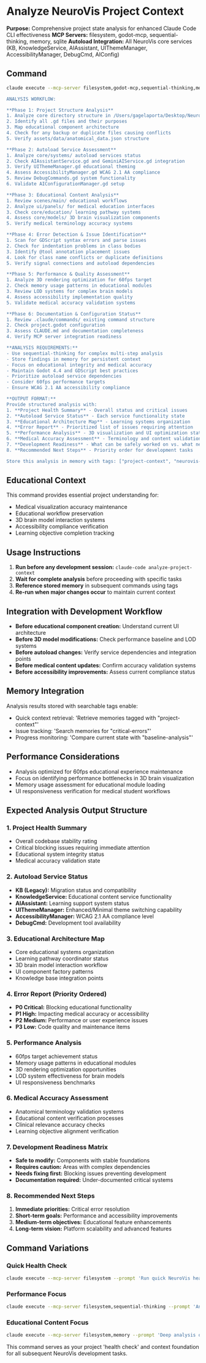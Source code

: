 # Analyze NeuroVis Project Context

**Purpose:** Comprehensive project state analysis for enhanced Claude Code CLI effectiveness
**MCP Servers:** filesystem, godot-mcp, sequential-thinking, memory, sqlite
**Autoload Integration:** All NeuroVis core services (KB, KnowledgeService, AIAssistant, UIThemeManager, AccessibilityManager, DebugCmd, AIConfig)

## Command

```bash
claude execute --mcp-server filesystem,godot-mcp,sequential-thinking,memory --prompt 'You are an expert NeuroVis educational medical visualization project analyst with deep Godot 4.4 and GDScript expertise. Perform comprehensive project state analysis for optimal development context.

ANALYSIS WORKFLOW:

**Phase 1: Project Structure Analysis**
1. Analyze core directory structure in /Users/gagelaporta/Desktop/Neuro/NeuroVis-Repo/
2. Identify all .gd files and their purposes
3. Map educational component architecture
4. Check for any backup or duplicate files causing conflicts
5. Verify assets/data/anatomical_data.json structure

**Phase 2: Autoload Service Assessment**
1. Analyze core/systems/ autoload services status
2. Check AIAssistantService.gd and GeminiAIService.gd integration
3. Verify UIThemeManager.gd educational theming
4. Assess AccessibilityManager.gd WCAG 2.1 AA compliance
5. Review DebugCommands.gd system functionality
6. Validate AIConfigurationManager.gd setup

**Phase 3: Educational Content Analysis**
1. Review scenes/main/ educational workflows
2. Analyze ui/panels/ for medical education interfaces
3. Check core/education/ learning pathway systems
4. Assess core/models/ 3D brain visualization components
5. Verify medical terminology accuracy systems

**Phase 4: Error Detection & Issue Identification**
1. Scan for GDScript syntax errors and parse issues
2. Check for indentation problems in class bodies
3. Identify @tool annotation placement issues
4. Look for class name conflicts or duplicate definitions
5. Verify signal connections and autoload dependencies

**Phase 5: Performance & Quality Assessment**
1. Analyze 3D rendering optimization for 60fps target
2. Check memory usage patterns in educational modules
3. Review LOD systems for complex brain models
4. Assess accessibility implementation quality
5. Validate medical accuracy validation systems

**Phase 6: Documentation & Configuration Status**
1. Review .claude/commands/ existing command structure
2. Check project.godot configuration
3. Assess CLAUDE.md and documentation completeness
4. Verify MCP server integration readiness

**ANALYSIS REQUIREMENTS:**
- Use sequential-thinking for complex multi-step analysis
- Store findings in memory for persistent context
- Focus on educational integrity and medical accuracy
- Maintain Godot 4.4 and GDScript best practices
- Prioritize autoload service dependencies
- Consider 60fps performance targets
- Ensure WCAG 2.1 AA accessibility compliance

**OUTPUT FORMAT:**
Provide structured analysis with:
1. **Project Health Summary** - Overall status and critical issues
2. **Autoload Service Status** - Each service functionality state
3. **Educational Architecture Map** - Learning systems organization
4. **Error Report** - Prioritized list of issues requiring attention
5. **Performance Analysis** - 3D visualization and UI optimization status
6. **Medical Accuracy Assessment** - Terminology and content validation
7. **Development Readiness** - What can be safely worked on vs. what needs fixing first
8. **Recommended Next Steps** - Priority order for development tasks

Store this analysis in memory with tags: ["project-context", "neurovis-state", "development-readiness"] for future command reference.'
```

## Educational Context

This command provides essential project understanding for:
- Medical visualization accuracy maintenance
- Educational workflow preservation
- 3D brain model interaction systems
- Accessibility compliance verification
- Learning objective completion tracking

## Usage Instructions

1. **Run before any development session:**
   `claude-code analyze-project-context`
2. **Wait for complete analysis** before proceeding with specific tasks
3. **Reference stored memory** in subsequent commands using tags
4. **Re-run when major changes occur** to maintain current context

## Integration with Development Workflow

- **Before educational component creation:** Understand current UI architecture
- **Before 3D model modifications:** Check performance baseline and LOD systems
- **Before autoload changes:** Verify service dependencies and integration points
- **Before medical content updates:** Confirm accuracy validation systems
- **Before accessibility improvements:** Assess current compliance status

## Memory Integration

Analysis results stored with searchable tags enable:
- Quick context retrieval: 'Retrieve memories tagged with "project-context"'
- Issue tracking: 'Search memories for "critical-errors"'
- Progress monitoring: 'Compare current state with "baseline-analysis"'

## Performance Considerations

- Analysis optimized for 60fps educational experience maintenance
- Focus on identifying performance bottlenecks in 3D brain visualization
- Memory usage assessment for educational module loading
- UI responsiveness verification for medical student workflows

## Expected Analysis Output Structure

### 1. Project Health Summary
- Overall codebase stability rating
- Critical blocking issues requiring immediate attention
- Educational system integrity status
- Medical accuracy validation state

### 2. Autoload Service Status
- **KB (Legacy):** Migration status and compatibility
- **KnowledgeService:** Educational content service functionality
- **AIAssistant:** Learning support system status
- **UIThemeManager:** Enhanced/Minimal theme switching capability
- **AccessibilityManager:** WCAG 2.1 AA compliance level
- **DebugCmd:** Development tool availability

### 3. Educational Architecture Map
- Core educational systems organization
- Learning pathway coordinator status
- 3D brain model interaction workflow
- UI component factory patterns
- Knowledge base integration points

### 4. Error Report (Priority Ordered)
- **P0 Critical:** Blocking educational functionality
- **P1 High:** Impacting medical accuracy or accessibility
- **P2 Medium:** Performance or user experience issues
- **P3 Low:** Code quality and maintenance items

### 5. Performance Analysis
- 60fps target achievement status
- Memory usage patterns in educational modules
- 3D rendering optimization opportunities
- LOD system effectiveness for brain models
- UI responsiveness benchmarks

### 6. Medical Accuracy Assessment
- Anatomical terminology validation systems
- Educational content verification processes
- Clinical relevance accuracy checks
- Learning objective alignment verification

### 7. Development Readiness Matrix
- **Safe to modify:** Components with stable foundations
- **Requires caution:** Areas with complex dependencies
- **Needs fixing first:** Blocking issues preventing development
- **Documentation required:** Under-documented critical systems

### 8. Recommended Next Steps
1. **Immediate priorities:** Critical error resolution
2. **Short-term goals:** Performance and accessibility improvements
3. **Medium-term objectives:** Educational feature enhancements
4. **Long-term vision:** Platform scalability and advanced features

## Command Variations

### Quick Health Check
```bash
claude execute --mcp-server filesystem --prompt 'Run quick NeuroVis health check focusing on critical errors and autoload service status only.'
```

### Performance Focus
```bash
claude execute --mcp-server filesystem,sequential-thinking --prompt 'Analyze NeuroVis project focusing specifically on 3D rendering performance and educational module efficiency.'
```

### Educational Content Focus
```bash
claude execute --mcp-server filesystem,memory --prompt 'Deep analysis of NeuroVis educational content systems, learning pathways, and medical accuracy validation.'
```

This command serves as your project 'health check' and context foundation for all subsequent NeuroVis development tasks.
